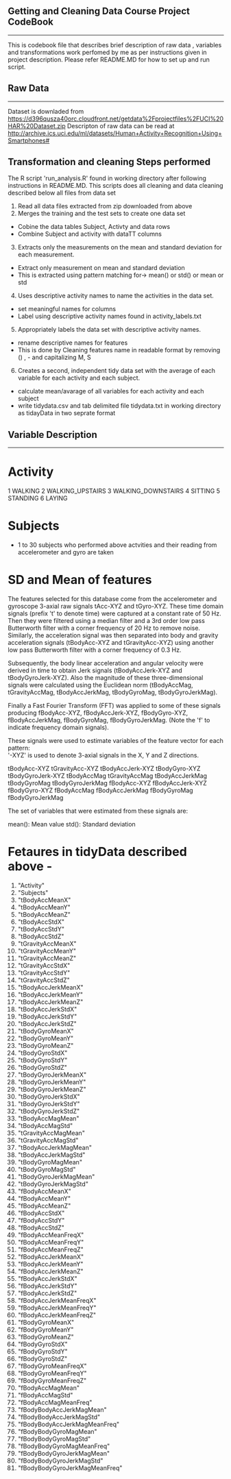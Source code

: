 ## Getting and Cleaning Data Course Project CodeBook
--------------------------------------------------------
This is codebook file that describes brief description of raw data , variables and transformations work perfomed by me as per instructions given in project description. Please refer README.MD for how to set up and run script.

## Raw Data
--------------------------------------------------------

Dataset is downladed from
https://d396qusza40orc.cloudfront.net/getdata%2Fprojectfiles%2FUCI%20HAR%20Dataset.zip
Descripton of raw data can be read at
http://archive.ics.uci.edu/ml/datasets/Human+Activity+Recognition+Using+Smartphones#

## Transformation and cleaning Steps performed

The R script 'run_analysis.R' found in working directory after following instructions in README.MD. This scripts does all cleaning and data cleaning described below all files from data set
1. Read all data files extracted from zip downloaded from above
2. Merges the training and the test sets to create one data set
 - Cobine the data tables Subject, Activty and data rows
 - Combine Subject and activity with dataTT columns
 
3. Extracts only the measurements on the mean and standard deviation for each measurement.
 - Extract only measurement on mean and standard deviation
 - This is extracted using pattern matching for->  mean() or std() or mean or std
 
4. Uses descriptive activity names to name the activities in the data set.
- set meaningful names for columns
- Label using descriptive activity names found in activity_labels.txt

5. Appropriately labels the data set with descriptive activity names.
- rename descriptive names for features
- This is done by Cleaning features name in readable format by removing () , - and capitalizing M, S

6. Creates a second, independent tidy data set with the average of each variable for each activity and each subject.
- calculate mean/avarage of all variables for each activity and each subject
- write tidydata.csv and tab delimited file tidydata.txt in working directory as tidayData in two seprate format

## Variable Description
----------------------------------------------------------------
# Activity
1 WALKING
2 WALKING_UPSTAIRS
3 WALKING_DOWNSTAIRS
4 SITTING
5 STANDING
6 LAYING

# Subjects 
- 1 to 30 subjects who performed above actvities and their reading from accelerometer and gyro are taken

# SD and Mean of features

The features selected for this database come from the accelerometer and gyroscope 3-axial raw signals tAcc-XYZ and tGyro-XYZ. These time domain signals (prefix 't' to denote time) were captured at a constant rate of 50 Hz. Then they were filtered using a median filter and a 3rd order low pass Butterworth filter with a corner frequency of 20 Hz to remove noise. Similarly, the acceleration signal was then separated into body and gravity acceleration signals (tBodyAcc-XYZ and tGravityAcc-XYZ) using another low pass Butterworth filter with a corner frequency of 0.3 Hz. 

Subsequently, the body linear acceleration and angular velocity were derived in time to obtain Jerk signals (tBodyAccJerk-XYZ and tBodyGyroJerk-XYZ). Also the magnitude of these three-dimensional signals were calculated using the Euclidean norm (tBodyAccMag, tGravityAccMag, tBodyAccJerkMag, tBodyGyroMag, tBodyGyroJerkMag). 

Finally a Fast Fourier Transform (FFT) was applied to some of these signals producing fBodyAcc-XYZ, fBodyAccJerk-XYZ, fBodyGyro-XYZ, fBodyAccJerkMag, fBodyGyroMag, fBodyGyroJerkMag. (Note the 'f' to indicate frequency domain signals). 

These signals were used to estimate variables of the feature vector for each pattern:  
'-XYZ' is used to denote 3-axial signals in the X, Y and Z directions.

tBodyAcc-XYZ
tGravityAcc-XYZ
tBodyAccJerk-XYZ
tBodyGyro-XYZ
tBodyGyroJerk-XYZ
tBodyAccMag
tGravityAccMag
tBodyAccJerkMag
tBodyGyroMag
tBodyGyroJerkMag
fBodyAcc-XYZ
fBodyAccJerk-XYZ
fBodyGyro-XYZ
fBodyAccMag
fBodyAccJerkMag
fBodyGyroMag
fBodyGyroJerkMag

The set of variables that were estimated from these signals are: 

mean(): Mean value
std(): Standard deviation

# Fetaures in tidyData described above -
1. "Activity"
2. "Subjects"
3. "tBodyAccMeanX"
4. "tBodyAccMeanY" 
5. "tBodyAccMeanZ" 
6. "tBodyAccStdX"
7. "tBodyAccStdY"
8. "tBodyAccStdZ"
9. "tGravityAccMeanX"
10. "tGravityAccMeanY"
11. "tGravityAccMeanZ" 
12. "tGravityAccStdX"
13. "tGravityAccStdY"
14. "tGravityAccStdZ"
15. "tBodyAccJerkMeanX" 
16. "tBodyAccJerkMeanY"
17. "tBodyAccJerkMeanZ"
18. "tBodyAccJerkStdX"
19. "tBodyAccJerkStdY"
20. "tBodyAccJerkStdZ" 
21. "tBodyGyroMeanX"  
22. "tBodyGyroMeanY"
23. "tBodyGyroMeanZ" 
24. "tBodyGyroStdX" 
25. "tBodyGyroStdY"
26. "tBodyGyroStdZ" 
27. "tBodyGyroJerkMeanX" 
28. "tBodyGyroJerkMeanY" 
29. "tBodyGyroJerkMeanZ"
30. "tBodyGyroJerkStdX" 
31. "tBodyGyroJerkStdY"
32. "tBodyGyroJerkStdZ"
33. "tBodyAccMagMean"
34. "tBodyAccMagStd"
35. "tGravityAccMagMean"
36. "tGravityAccMagStd"
37. "tBodyAccJerkMagMean"
38. "tBodyAccJerkMagStd"
39. "tBodyGyroMagMean" 
40. "tBodyGyroMagStd"
41. "tBodyGyroJerkMagMean"
42. "tBodyGyroJerkMagStd"
43. "fBodyAccMeanX"
44. "fBodyAccMeanY"
45. "fBodyAccMeanZ" 
46. "fBodyAccStdX"
47. "fBodyAccStdY"
48. "fBodyAccStdZ"
49. "fBodyAccMeanFreqX"
50. "fBodyAccMeanFreqY"
51. "fBodyAccMeanFreqZ"
52. "fBodyAccJerkMeanX"
53. "fBodyAccJerkMeanY"
54. "fBodyAccJerkMeanZ"
55. "fBodyAccJerkStdX"
56. "fBodyAccJerkStdY"
57. "fBodyAccJerkStdZ" 
58. "fBodyAccJerkMeanFreqX"
59. "fBodyAccJerkMeanFreqY"
60. "fBodyAccJerkMeanFreqZ"
61. "fBodyGyroMeanX"
62. "fBodyGyroMeanY"
63. "fBodyGyroMeanZ"
64. "fBodyGyroStdX"
65. "fBodyGyroStdY"
66. "fBodyGyroStdZ"
67. "fBodyGyroMeanFreqX"
68. "fBodyGyroMeanFreqY"
69. "fBodyGyroMeanFreqZ"
70. "fBodyAccMagMean" 
71. "fBodyAccMagStd"
72. "fBodyAccMagMeanFreq"
73. "fBodyBodyAccJerkMagMean"
74. "fBodyBodyAccJerkMagStd"
75. "fBodyBodyAccJerkMagMeanFreq"
76. "fBodyBodyGyroMagMean"
77. "fBodyBodyGyroMagStd" 
78. "fBodyBodyGyroMagMeanFreq"
79. "fBodyBodyGyroJerkMagMean"
80. "fBodyBodyGyroJerkMagStd"
81. "fBodyBodyGyroJerkMagMeanFreq"



